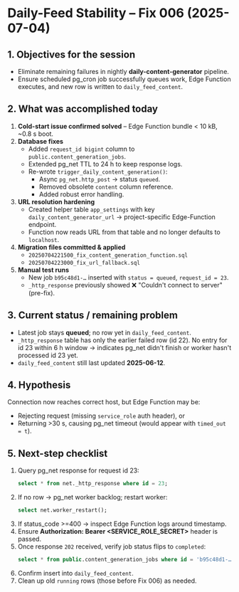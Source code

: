 # Daily-Feed Stability – Fix 006 (2025-07-04)

## 1. Objectives for the session

- Eliminate remaining failures in nightly **daily-content-generator** pipeline.
- Ensure scheduled pg_cron job successfully queues work, Edge Function executes,
  and new row is written to `daily_feed_content`.

## 2. What was accomplished today

1. **Cold-start issue confirmed solved** – Edge Function bundle < 10 kB, ~0.8 s
   boot.
2. **Database fixes**
   - Added `request_id bigint` column to `public.content_generation_jobs`.
   - Extended pg_net TTL to 24 h to keep response logs.
   - Re-wrote `trigger_daily_content_generation()`:
     - Async `pg_net.http_post` → status `queued`.
     - Removed obsolete `content` column reference.
     - Added robust error handling.
3. **URL resolution hardening**
   - Created helper table `app_settings` with key `daily_content_generator_url`
     → project-specific Edge-Function endpoint.
   - Function now reads URL from that table and no longer defaults to
     `localhost`.
4. **Migration files committed & applied**
   - `20250704221500_fix_content_generation_function.sql`
   - `20250704223000_fix_url_fallback.sql`
5. **Manual test runs**
   - New job `b95c48d1-…` inserted with `status = queued`, `request_id = 23`.
   - `_http_response` previously showed ❌ "Couldn't connect to server"
     (pre-fix).

## 3. Current status / remaining problem

- Latest job stays **queued**; no row yet in `daily_feed_content`.
- `_http_response` table has only the earlier failed row (id 22). No entry for
  id 23 within 6 h window → indicates pg_net didn't finish or worker hasn't
  processed id 23 yet.
- `daily_feed_content` still last updated **2025-06-12**.

## 4. Hypothesis

Connection now reaches correct host, but Edge Function may be:

- Rejecting request (missing `service_role` auth header), or
- Returning >30 s, causing pg_net timeout (would appear with `timed_out = t`).

## 5. Next-step checklist

1. Query pg_net response for request id 23:
   ```sql
   select * from net._http_response where id = 23;
   ```
2. If no row → pg_net worker backlog; restart worker:
   ```sql
   select net.worker_restart();
   ```
3. If status_code >=400 → inspect Edge Function logs around timestamp.
4. Ensure **Authorization: Bearer <SERVICE_ROLE_SECRET>** header is passed.
5. Once response `202` received, verify job status flips to `completed`:
   ```sql
   select * from public.content_generation_jobs where id = 'b95c48d1-…';
   ```
6. Confirm insert into `daily_feed_content`.
7. Clean up old `running` rows (those before Fix 006) as needed.
